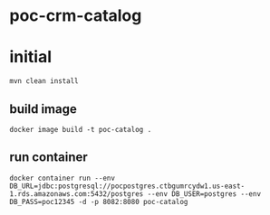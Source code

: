 # poc-crm-catalog

# initial
`mvn clean install`

## build image
`docker image build -t poc-catalog .`

## run container
`docker container run --env DB_URL=jdbc:postgresql://pocpostgres.ctbgumrcydw1.us-east-1.rds.amazonaws.com:5432/postgres --env DB_USER=postgres --env DB_PASS=poc12345 -d -p 8082:8080 poc-catalog`
